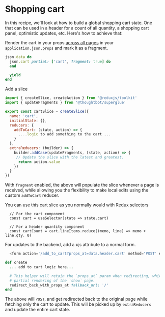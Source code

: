 # Shopping cart

In this recipe, we'll look at how to build a global shopping cart state. One
that can be used in a header for a count of all quantity, a shopping cart
panel, optimistic updates, etc. Here's how to achieve that:

Render the cart in your props [across all pages] in your
`application.json.props` and mark it as a fragment.

```ruby
json.data do
  json.cart partial: ['cart', fragment: true] do
  end

  yield
end
```

[across all pages]: ../cross-cutting-concerns.md#layouts

Add a slice

```javascript
import { createSlice, createAction } from '@reduxjs/toolkit'
import { updateFragments } from '@thoughtbot/superglue'

export const cartSlice = createSlice({
  name: 'cart',
  initialState: {},
  reducers: {
    addToCart: (state, action) => {
      ....logic to add something to the cart ...
    }
  },
  extraReducers: (builder) => {
    builder.addCase(updateFragments, (state, action) => {
     // Update the slice with the latest and greatest.
      return action.value
    })
  }
})
```

With `fragment` enabled, the above will populate the slice whenever a page
is received, while allowing you the flexibility to make local edits using
the custom `addToCart` reducer.

You can use this cart slice as you normally would with Redux selectors

```
  // For the cart component
  const cart = useSelector(state => state.cart)

  // For a header quantity component
  const cartCount = cart.lineItems.reduce((memo, line) => memo + line.qty, 0)
```

For updates to the backend, add a ujs attribute to a normal form.

```javascript
  <form action='/add_to_cart?props_at=data.header.cart' method='POST' data-sg-remote={true}>
```

```ruby
def create
  ... add to cart logic here...

  # This helper will retain the `props_at` param when redirecting, which allows the
  # partial rendering of the `show` page.
  redirect_back_with_props_at fallback_url: '/'
end
```

The above will `POST`, and get redirected back to the original page while
fetching only the cart to update. This will be picked up by `extraReducers` and
update the entire cart state.
